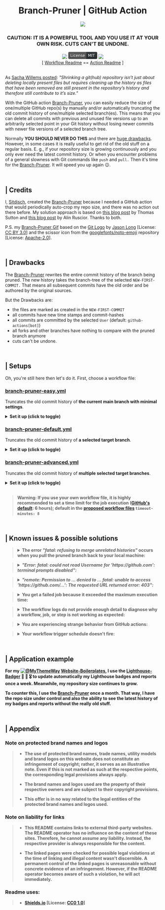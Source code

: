<div align="center">
<h1>Branch-Pruner | GitHub Action</h1>
<img src="https://repository-images.githubusercontent.com/352585266/cc34310b-3ab2-4085-b5f5-b1b2cc306a64"/>
<h3>CAUTION: IT IS A POWERFUL TOOL AND YOU USE IT AT YOUR OWN RISK. CUTS CAN'T BE UNDONE.</h3>
<img height="23" src="https://img.shields.io/github/repo-size/myactionway/branch-pruner-action?label=RepoSize&cacheSeconds=3600" />
<a title="Check it out" target="_blank" href="https://github.com/myactionway/branch-pruner-action/blob/main/LICENSE.txt"><img height="23" src="https://raw.githubusercontent.com/sitdisch/cloud/master/badges/particle/License-MIT.svg" /></a>
<a title="Check it out" target="_blank" href="https://github.com/MyActionWay/branch-pruner-action/releases"><img height="23" src="https://img.shields.io/github/v/release/myactionway/branch-pruner-action?label=LastRelease&cacheSeconds=3600" /></a><br>
[ <a title="Check it out" target="_blank" href="https://github.com/myactionway/branch-pruner-workflows">Workflow Readme</a> == <a title="Check it out" target="_blank" href="https://github.com/myactionway/branch-pruner-action">Action Readme</a> ]
</div><br><p></p>

As [Sacha Willems posted](https://www.saschawillems.de/blog/2017/09/10/how-to-shrink-down-a-github-repository/ "Go there"): <i>"Shrinking a git(hub) repository isn’t just about deleting locally present files but requires cleaning up the history as files that have been removed are still present in the repository’s history and therefore still contribute to it’s size."</i>

With the GitHub action [Branch-Pruner](https://github.com/myactionway/branch-pruner-action "Get it"), you can easily reduce the size of one/multiple GitHub repo(s) by manually and/or automatically truncating the old commit history of one/multiple selected branch(es). This means that you can delete all commits with previous and unused file versions up to an arbitrarily selected point in your Git history without losing newer commits with newer file versions of a selected branch tree.

Normally <b>YOU SHOULD NEVER DO THIS</b> and there are [huge drawbacks](#-drawbacks "Go there"). However, in some cases it is really useful to get rid of the old stuff on a regular basis. E.&nbsp;g., if your repository size is growing continuously and you only ever need the latest commit history. Or when you encounter problems of a general slowness with Git commands like `push` and `pull.` Then it's time for the [Branch-Pruner](https://github.com/myactionway/branch-pruner-action "Get it"). It will speed you up again :wink:.

<br>

## | Credits

I, [Sitdisch](https://github.com/sitdisch "Visit me"), created the [Branch-Pruner](https://github.com/myactionway/branch-pruner-action "Get it") because I needed a GitHub action that would periodically auto-crop my repo size, and there was no action out there before. My solution approach is based on [this blog post](https://passingcuriosity.com/2017/truncating-git-history/ "Go there") by Thomas Sutton and [this blog post](https://www.cognizantsoftvision.com/blog/tips-for-improving-git-performance/ "Go there") by Alin Ruscior. Thanks to both.

P.S. my [Branch-Pruner Gif](https://repository-images.githubusercontent.com/352585084/3bae0d80-bb12-11eb-86c4-c420ef0fec71) based on the [Git Logo](https://git-scm.com/downloads/logos "Get it") by [Jason Long](https://twitter.com/jasonlong) [License: [CC&nbsp;BY&nbsp;3.0](https://creativecommons.org/licenses/by/3.0/)] and the scissor icon from the [googlefonts/noto-emoji](https://github.com/googlefonts/noto-emoji "Go there") repository [License: [Apache-2.0](https://github.com/googlefonts/noto-emoji/blob/main/LICENSE)].

<br>

## | Drawbacks

The [Branch-Pruner](https://github.com/myactionway/branch-pruner-action "Get it") rewrites the entire commit history of the branch being pruned. The new history takes the branch-tree of the selected `NEW-FIRST-COMMIT.` That means all subsequent commits have the old order and be authored by the original sources.

But the Drawbacks are:
* the files are marked as created in the `NEW-FIRST-COMMIT`
* all commits have new time stamps and commit-hashes
* all commits are committed by the selected `User` (default: `github-actions[bot]`)
* all forks and other branches have nothing to compare with the pruned branch anymore
* cuts can't be undone.

<br>

## | Setups

Oh, you're still here then let's do it. First, choose a workflow file:

### [branch-pruner-easy.yml](https://github.com/MyActionWay/branch-pruner-workflows/blob/main/.github/workflows/branch-pruner-easy.yml "Get it")
Truncates the old commit history of <b>the current main branch with minimal settings</b>.

<details><summary><b>Set it up (click to toggle)</b></summary>

<p>

> <details><summary><b>1. add the branch-pruner-easy.yml workflow file to a repository</b></summary>
> 
>	* [get the file](https://github.com/MyActionWay/branch-pruner-workflows/blob/main/.github/workflows/branch-pruner-easy.yml "Get it")
> 
>	* it has to be the target repository where you want to prune the main branch (this is not the case with the other workflow files)
>	* the path has to be `.github/workflows/branch-pruner-easy.yml`
> 
> </details>

> <details><summary><b>2. create a new encrypted repository secret</b></summary>
> 
>	* [see how to do this in general](https://docs.github.com/en/actions/reference/encrypted-secrets#creating-encrypted-secrets-for-a-repository "Learn how")
>	
>	* give the secret a name e.&nbsp;g. `BRANCH_PRUNER_TOKEN`
>	* the value of the secret must be the value of the Personal Access Token (PAT) for the repository where you want to prune the main branch
>		* procedure for creating a [PAT (fine-grained)](https://docs.github.com/en/authentication/keeping-your-account-and-data-secure/creating-a-personal-access-token#creating-a-fine-grained-personal-access-token "Learn how") or a [PAT (classic)](https://docs.github.com/en/authentication/keeping-your-account-and-data-secure/creating-a-personal-access-token#creating-a-personal-access-token-classic "Learn how")
>		
>		* select only the minimum scopes and permissions required
>			* PAT (fine-grained): repository permissions
>			
>				 * contents => access: read and write
>				 
>				 * metadata => access: read-only
>				 
>			* PAT (classic): e.&nbsp;g. repo and workflow
>			
>		* <b>CONSIDER</b>: [PAT expiration](https://docs.github.com/en/authentication/keeping-your-account-and-data-secure/token-expiration-and-revocation) requires you to regenerate the PAT and set it as the secret's value again
>		
>	* add the secret to the same repository where you added this workflow file
> 
> </details>

> <details><summary><b>3. adapt your branch-pruner-easy.yml file</b></summary>
> 
> <p>
> 
> <details><summary><b>&nbsp;3.1 for manual triggers</b></summary>
>	
> 	* you don't have to adjust anything in the workflow file; just use it
> 	
> 		* [procedure for manually running a workflow on GitHub](https://docs.github.com/en/actions/managing-workflow-runs/manually-running-a-workflow#running-a-workflow-on-github "Learn how")
> 		
> 			<img src="https://raw.githubusercontent.com/sitdisch/cloud/master/images/branchpruner_minimal_manual_inputs.png" />
> 		* [procedure for manually running a workflow using the GitHub CLI](https://docs.github.com/en/actions/managing-workflow-runs/manually-running-a-workflow#running-a-workflow-using-github-cli)
> 		* [procedure for manually running a workflow using the REST API](https://docs.github.com/en/actions/managing-workflow-runs/manually-running-a-workflow#running-a-workflow-using-the-rest-api)
> 
> </details>
> 
> <details><summary><b>&nbsp;3.2 for all other triggers</b></summary>
>	
> 	* adapt this section:
>		```yml
>		##############################################################
>		# DEFINE YOUR INPUTS AND TRIGGERS IN THE FOLLOWING
>		##############################################################
>
>		# INPUTS as environmental variables (env)
>		env:
>			NEW_FIRST_COMMIT: # e.g. commit-hash or HEAD~N etc.
>			TOKEN_NAME: # target token name e.g. 'BRANCH_PRUNER_TOKEN'
>		
>		# TRIGGERS
>		on:
>		#	push:
>		#	schedule:
>		#		- cron: '00 23 28 * *'
>		```
>		
>	  <b>CONSIDER</b>:
>		* INPUTS:
>		
>			* you only have to define `NEW_FIRST_COMMIT` and `TOKEN_NAME`;
>			
>			* `NEW-FIRST-COMMIT`: choose it carefully; E.&nbsp;g., `HEAD~N` is really useful for autonomously truncating commits on a regular basis. However, know what you are doing. `HEAD~N` or `HEAD^N` may be not the commits you're targeting. For more information about `HEAD~N` and `HEAD^N` look e.&nbsp;g. [here](https://stackoverflow.com/questions/2221658/whats-the-difference-between-head-and-head-in-git "Go there").
>			* `TOKEN_NAME`: never enter the actual value of the personal access token
>		* TRIGGERS:
>			* `schedule`:
>				* e.&nbsp;g. `cron: '00 23 28 * *'` executes the [Branch-Pruner](https://github.com/myactionway/branch-pruner-action "Get it") every 28th day of a month at 23:00
>				
>				* you can check your inputs [here](https://crontab.guru/ "Go there")
>		* hidden defaults (changeable with the other workflow files):
>			* target repository & branch: repository with this workflow file and main branch
>			
>			* user settings:
>				* user who commit: github-actions[bot]
>				
>				* user e-mail address: 41898282+github-actions[bot]@users.noreply.github.com
> 
> <b>That's it. Happy pruning.</b>
>	
> </details>
>
> </p>
> 
> </details>

</p>

</details>

### [branch-pruner-default.yml](https://github.com/MyActionWay/branch-pruner-workflows/blob/main/.github/workflows/branch-pruner-default.yml "Get it")
Truncates the old commit history of <b>a selected target branch</b>.

<details><summary><b>Set it up (click to toggle)</b></summary>

<p>

> <details><summary><b>1. add the branch-pruner-default.yml workflow file to a repository</b></summary>
> 
>	* [get the file](https://github.com/MyActionWay/branch-pruner-workflows/blob/main/.github/workflows/branch-pruner-default.yml "Get it")
> 
> 	* it doesn't have to be the repository you want to prune; e.&nbsp;g., you can simply [fork](https://github.com/myactionway/branch-pruner-workflows/fork "fork it") the `myactionway/branch-pruner-workflows` repository
> 		* <b>CONSIDER</b>: with a forked repository, you need to confirm that you want to use a workflow before you can actually use it (repo menu > actions tab > push the button)
> 	* the path has to be `.github/workflows/branch-pruner-default.yml`
> 
> </details>

> <details><summary><b>2. create a new encrypted repository secret</b></summary>
> 
>	* [see how to do this in general](https://docs.github.com/en/actions/reference/encrypted-secrets#creating-encrypted-secrets-for-a-repository "Learn how")
>	
>	* give the secret a name e.&nbsp;g. `BRANCH_PRUNER_TOKEN`
>	* the value of the secret must be the value of the Personal Access Token (PAT) for the repository where you want to prune a branch
>		* procedure for creating a [PAT (fine-grained)](https://docs.github.com/en/authentication/keeping-your-account-and-data-secure/creating-a-personal-access-token#creating-a-fine-grained-personal-access-token "Learn how") or a [PAT (classic)](https://docs.github.com/en/authentication/keeping-your-account-and-data-secure/creating-a-personal-access-token#creating-a-personal-access-token-classic "Learn how")
>		
>		* select only the minimum scopes and permissions required
>			* PAT (fine-grained): repository permissions
>			
>				 * contents => access: read and write
>				 
>				 * metadata => access: read-only
>				 
>			* PAT (classic): e.&nbsp;g. repo and workflow
>			
>		* <b>CONSIDER</b>: [PAT expiration](https://docs.github.com/en/authentication/keeping-your-account-and-data-secure/token-expiration-and-revocation) requires you to regenerate the PAT and set it as the secret's value again
>		
>	* add the secret to the same repository where you added this workflow file
> 
> </details>

> <details><summary><b>3. adapt your branch-pruner-default.yml file</b></summary>
> 
> <p>
> 
> <details><summary><b>&nbsp;3.1 for manual triggers</b></summary>
>	
> 	* you don't have to adjust anything in the workflow file; just use it
> 	
> 		* [procedure for manually running a workflow on GitHub](https://docs.github.com/en/actions/managing-workflow-runs/manually-running-a-workflow#running-a-workflow-on-github "Learn how")
> 		
> 			<img src="https://raw.githubusercontent.com/sitdisch/cloud/master/images/branchpruner_manual_inputs.png" />
> 		* [procedure for manually running a workflow using the GitHub CLI](https://docs.github.com/en/actions/managing-workflow-runs/manually-running-a-workflow#running-a-workflow-using-github-cli)
> 		* [procedure for manually running a workflow using the REST API](https://docs.github.com/en/actions/managing-workflow-runs/manually-running-a-workflow#running-a-workflow-using-the-rest-api)
> 
> </details>
> 
> <details><summary><b>&nbsp;3.2 for all other triggers</b></summary>
>	
> 	* adapt this section:
>		```yml
>		##############################################################
>		# DEFINE YOUR INPUTS AND TRIGGERS IN THE FOLLOWING
>		##############################################################
>
>		# INPUTS as environmental variables (env)
>		env:
>			NEW_FIRST_COMMIT: # e.g. commit-hash or HEAD~N etc.
>			TOKEN_NAME: # target token name e.g. 'BRANCH_PRUNER_TOKEN'
>			REPOSITORY: # target repository e.g. 'dummy/mytargetrepo'
>			BRANCH: # branch to be pruned e.g 'main'
>			USER_NAME: # user who should commit e.g. 'dummy'
>			USER_EMAIL: # e.g. 'dummy@gmail.com'
>		
>		# TRIGGERS
>		on:
>		#	push:
>		#	schedule:
>		#		- cron: '00 23 28 * *'
>		```
>	
>		<b>CONSIDER</b>:
>		* INPUTS:
>		
>			* you only have to define `NEW_FIRST_COMMIT` and `TOKEN_NAME`; if any other input is blank, one of these default values will be used instead
>				```yml
>				DEFAULT_REPOSITORY: ${{ github.repository }} # repo with this file
>				DEFAULT_BRANCH: 'main'
>				DEFAULT_USER_NAME: 'github-actions[bot]'
>				DEFAULT_USER_EMAIL: '41898282+github-actions[bot]@users.noreply.github.com'
>				```
>			* `NEW-FIRST-COMMIT`: choose it carefully; E.&nbsp;g., `HEAD~N` is really useful for autonomously truncating commits on a regular basis. However, know what you are doing. `HEAD~N` or `HEAD^N` may be not the commits you're targeting. For more information about `HEAD~N` and `HEAD^N` look e.&nbsp;g. [here](https://stackoverflow.com/questions/2221658/whats-the-difference-between-head-and-head-in-git "Go there").
>			
>			* `TOKEN_NAME`: never enter the actual value of the personal access token
>		* TRIGGERS:
>			* `schedule`:
>				* e.&nbsp;g. `cron: '00 23 28 * *'` executes the [Branch-Pruner](https://github.com/myactionway/branch-pruner-action "Get it") every 28th day of a month at 23:00
>				
>				* you can check your inputs [here](https://crontab.guru/ "Go there")
> 
> <b>That's it. Happy pruning.</b>
>	
> </details>
>
> </p>
> 
> </details>

</p>

</details>

### [branch-pruner-advanced.yml](https://github.com/MyActionWay/branch-pruner-workflows/blob/main/.github/workflows/branch-pruner-advanced.yml "Get it")
Truncates the old commit history of <b>multiple selected target branches</b>.

<details><summary><b>Set it up (click to toggle)</b></summary>

<p>

> <details><summary><b>1. add the branch-pruner-advanced.yml workflow file to a repository</b></summary>
> 
>	* [get the file](https://github.com/MyActionWay/branch-pruner-workflows/blob/main/.github/workflows/branch-pruner-advanced.yml "Get it")
>	
>	* it doesn't have to be a repository where you want to prune branches; e.&nbsp;g., you can simply [fork](https://github.com/myactionway/branch-pruner-workflows/fork "fork it") the `myactionway/branch-pruner-workflows` repository
>		* <b>CONSIDER</b>: with a forked repository, you need to confirm that you want to use a workflow before you can actually use it (repo menu > actions tab > push the button)
>	* the path has to be `.github/workflows/branch-pruner-advanced.yml`
>	
> </details>

> <details><summary><b>2. create new encrypted repository secrets</b></summary>
> 
>	* [see how to do this in general](https://docs.github.com/en/actions/reference/encrypted-secrets#creating-encrypted-secrets-for-a-repository "Learn how")
>	
>	* give the secrets names e.&nbsp;g. `BRANCH_PRUNER_TOKEN_1` and `BRANCH_PRUNER_TOKEN_2`
>	* the values of the secrets must be the values of the Personal Access Tokens (PAT) for the repositories where you want to prune branches
>		* procedure for creating a [PAT (fine-grained)](https://docs.github.com/en/authentication/keeping-your-account-and-data-secure/creating-a-personal-access-token#creating-a-fine-grained-personal-access-token "Learn how") or a [PAT (classic)](https://docs.github.com/en/authentication/keeping-your-account-and-data-secure/creating-a-personal-access-token#creating-a-personal-access-token-classic "Learn how")
>		
>		* select only the minimum scopes and permissions required
>			* PAT (fine-grained): repository permissions
>			
>				 * contents => access: read and write
>				 
>				 * metadata => access: read-only
>				 
>			* PAT (classic): e.&nbsp;g. repo and workflow
>			
>		* <b>CONSIDER</b>: [PAT expiration](https://docs.github.com/en/authentication/keeping-your-account-and-data-secure/token-expiration-and-revocation) requires you to regenerate the PAT and set it as the secret's value again
>		
>	* add the secrets to the same repository where you added this workflow file
>
> </details>

> <details><summary><b>3. adapt your branch-pruner-advanced.yml file</b></summary>
> 
> <p>
> 
> <details><summary><b>&nbsp;3.1 define your defaults</b></summary>
>	
> 	* adapt this section:
>		```yml
>		##############################################################
>		# DEFINE YOUR DEFAULTS (INPUTS & TRIGGERS) IN THE FOLLOWING
>		##############################################################
>
>		# INPUTS as environmental variables (env)
>		env:
>			TOKEN_NAME: # target token name e.g. 'BRANCH_PRUNER_TOKEN_1'
>			REPOSITORY: # target repository e.g. 'dummy/mytargetrepo_1'
>			USER_NAME: # user who should commit e.g. 'dummy'
>			USER_EMAIL: # e.g. 'dummy@gmail.com'
>
>		# TRIGGERS
>		on:
>		#	push:
>		#	schedule:
>		#		- cron: '00 23 28 * *'
>			workflow_dispatch:
>		```
>		
>		<b>CONSIDER</b>:
>		* INPUTS:
>		
>			* `TOKEN_NAME`: never enter the actual value of the personal access token
>			
>			* all inputs except `TOKEN_NAME` have predefined values; you can, but you don't have to overwrite them
>				```yml
>				# Predefined values
>				REPOSITORY: ${{ github.repository }} # repo with this file
>				USER_NAME: 'github-actions[bot]'
>				USER_EMAIL: '41898282+github-actions[bot]@users.noreply.github.com'
>				```
>		* TRIGGERS:
>			* `schedule`:
>				* e.&nbsp;g. `cron: '00 23 28 * *'` executes the [Branch-Pruner](https://github.com/myactionway/branch-pruner-action "Get it") every 28th day of a month at 23:00
>				
>				* you can check your inputs [here](https://crontab.guru/ "Go there")
>			* `workflow_dispatch`:
>				* no predefined inputs; the `env` defined in this workflow file are used instead when this trigger is triggered
>				
>				* [procedure for manually running a workflow on GitHub](https://docs.github.com/en/actions/managing-workflow-runs/manually-running-a-workflow#running-a-workflow-on-github "Learn how")
>				* [procedure for manually running a workflow using the GitHub CLI](https://docs.github.com/en/actions/managing-workflow-runs/manually-running-a-workflow#running-a-workflow-using-github-cli)
>				* [procedure for manually running a workflow using the REST API](https://docs.github.com/en/actions/managing-workflow-runs/manually-running-a-workflow#running-a-workflow-using-the-rest-api)<p></p>
> 
> </details>
> 
> <details><summary><b>&nbsp;3.2 define your settings for the different target branches</b></summary>
>	
> 	* adapt this section:
>		```yml
>		##############################################################
>		# FIRST TARGET BRANCH | DEFINE YOUR ENV IN THE FOLLOWING
>		##############################################################
>		-	NAME: 'Pruning Branch 1'
>			NEW_FIRST_COMMIT: 'HEAD~40'
>			BRANCH: 'main'
>		#	TOKEN_NAME:
>		#	REPOSITORY:
>		#	USER_NAME:
>		#	USER_EMAIL:
>		##############################################################
>		# SECOND TARGET BRANCH | DEFINE YOUR ENV IN THE FOLLOWING
>		##############################################################
>		-	NAME: 'Pruning Branch 2'
>			NEW_FIRST_COMMIT: 'HEAD^20'
>			BRANCH: 'dev'
>		#	TOKEN_NAME: # e.g. 'BRANCH_PRUNER_TOKEN_2'
>		#	REPOSITORY: # e.g. 'dummy/mytargetrepo_2'
>		#	USER_NAME:
>		#	USER_EMAIL:
>		##############################################################
>		# THIRD TARGET BRANCH | FEEL FREE TO ADD MORE TARGET BRANCHES
>		# ...
>		```
>		<b>CONSIDER</b>:
>		
>		* you just have to define `NAME`, `NEW_FIRST_COMMIT` and `BRANCH` for each target branch; if you do not define any of the other inputs, your predefined defaults will be used instead
>		
>		* only a maximum of <b>256 target branches</b> per workflow run is possible [[GitHub restriction](https://docs.github.com/en/actions/reference/workflow-syntax-for-github-actions#jobsjob_idstrategymatrix "Go there")]
> 
> <b>That's it. Happy pruning.</b>
>	
> </details>
>
> </p>
> 
> </details>

</p>

</details>

<br>

> <b>**Warning**: If you use your own workflow file, it is highly recommended to set a time limit for the job execution ([GitHub's default](https://docs.github.com/en/actions/learn-github-actions/usage-limits-billing-and-administration#usage-limits): 6 hours); default in the [proposed workflow files](https://github.com/MyActionWay/branch-pruner-workflows/tree/main/.github/workflows) `timeout-minutes: 8`

<br>

## | Known issues & possible solutions

> <details><summary><b>The error <i>"fatal: refusing to merge unrelated histories"</i> occurs when you pull the pruned branch back to your local machine:</b></summary>
>
>	* possible solution [[source](https://stackoverflow.com/questions/1125968/how-do-i-force-git-pull-to-overwrite-local-files "Go there")]:
>	
>		1. `git fetch --all`
>		
>		2. `git reset --hard origin/<PRUNED_BRANCH>` (replace `<PRUNED_BRANCH>`)
> 
></details>

> <details><summary><b><i>"Error: fatal: could not read Username for '<span>h</span>ttps://github.com': terminal prompts disabled":</i></b></summary>
> 
> <p>
> 
> * your [personal access token may has expired](https://docs.github.com/en/authentication/keeping-your-account-and-data-secure/token-expiration-and-revocation) and you need to set a new one as the value of the encrypted repository secret; that means back to the [setup section](#-setups "Go there")
> 
> * more information about this GitHub action checkout issue can be found e.&nbsp;g. [here](https://github.com/actions/checkout/issues/664)
> 
> </p>
> 
> </details>

> <details><summary><b><i>"remote: Permission to ... denied to ... fatal: unable to access '<span>h</span>ttps://github.com/...': The requested URL returned error: 403":</i></b></summary>
> 
> <p>
> 
> * your personal access token used does not have the minimum scopes/permissions required to prune a branch in your target repository
> 
> </p>
> 
> </details>

> <details><summary><b>You get a failed job because it exceeded the maximum execution time:</b></summary>
> 
> <p>
> 
> * increase `timeout-minutes` in your workflow file (default in the [proposed workflow files](https://github.com/MyActionWay/branch-pruner-workflows/tree/main/.github/workflows) = 8min)
>
> * if that doesn't help, it could be a general issue with GitHub Actions
>
> </p>
> 
> </details>


> <details><summary><b>The workflow logs do not provide enough detail to diagnose why a workflow, job, or step is not working as expected:</b></summary>
> 
> <p>
> 
> * enable [addition debug logging](https://docs.github.com/en/actions/managing-workflow-runs/enabling-debug-logging)
> 
> </p>
> 
> </details>

> <details><summary><b>You are experiencing strange behavior from GitHub actions:</b></summary>
> 
> <p>
> 
> * maybe it's a general incident [[status check](https://www.githubstatus.com/ "Check it")]
> 
> </p>
> 
> </details>

> <details><summary><b>Your workflow trigger schedule doesn't fire:</b></summary>
> 
> * in my experience, a workflow file with this trigger must be placed in the default branch
> 
> * in this [chat](https://github.community/t/schedule-workflows-missing/17653/3 "Go there") Brightran said: <i>"... The workaround is to push something to trigger them. ..."</i> and Hless said: <i>"... It appears to me that it takes while before schedules actions run at all in a new repo"</i>. In my experience, they are right.
> 
> </details>

<br>

## | Application example

For my <a href="https://github.com/mythemeway" title="Explore this" target="_blank"><img align="top" src="https://avatars.githubusercontent.com/u/52597090?s=60&amp;v=4" alt="@MyThemeWay" size="25" height="25" width="25" class="avatar "/></a> [Website-Boilerplates](https://github.com/mythemeway "Go there"), I use the [Lighthouse-Badger](https://github.com/myactionway/lighthouse-badger-action "Get it") :badger: :tokyo_tower: :medal_military: to update automatically my Lighthouse badges and reports once a week. Meanwhile, my repository size continues to grow.

To counter this, I use the [Branch-Pruner](https://github.com/myactionway/branch-pruner-action "Get it") once a month. That way, I have the repo size under control and also the ability to see the latest history of my badges and reports without the really old stuff.

<br>

## | Appendix

### Note on protected brand names and logos
> * The use of protected brand names, trade names, utility models and brand logos on this website does not constitute an infringement of copyright; rather, it serves as an illustrative note. Even if this is not marked as such at the respective points, the corresponding legal provisions always apply.
> 
> * The brand names and logos used are the property of their respective owners and are subject to their copyright provisions.
> * This offer is in no way related to the legal entities of the protected brand names and logos used.

### Note on liability for links
> * This README contains links to external third-party websites. The README operator has no influence on the content of these sites. Therefore, he cannot assume any liability. Instead, the respective provider is always responsible for the content.
> 
> * The linked pages were checked for possible legal violations at the time of linking and illegal content wasn't discernible. A permanent control of the linked pages is unreasonable without concrete evidence of an infringement. However, if the README operator becomes aware of such a violation, he will act immediately. 

### Readme uses:
> * [Shields.io](https://github.com/badges/shields "Check it out") [License: [CC0 1.0](https://github.com/badges/shields/blob/master/LICENSE "Go there")] 
